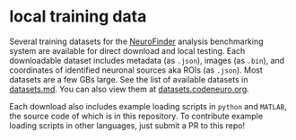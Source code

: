 # local training data

Several training datasets for the [NeuroFinder](http://neurofinder.codeneuro.org) analysis benchmarking system are available for direct download and local testing. Each downloadable dataset includes metadata (as `.json`), images (as `.bin`), and coordinates of identified neuronal sources aka ROIs (as `.json`). Most datasets are a few GBs large. See the list of available datasets in [datasets.md](https://github.com/CodeNeuro/neurofinder/blob/master/local/datasets.md). You can also view them at [datasets.codeneuro.org](http://datasets.codeneuro.org).

Each download also includes example loading scripts in `python` and `MATLAB`, the source code of which is in this repository. To contribute example loading scripts in other languages, just submit a PR to this repo!
